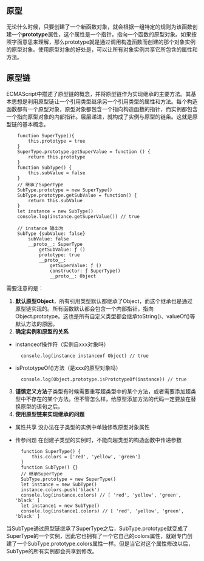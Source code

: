 ## 原型
无论什么时候，只要创建了一个新函数对象，就会根据一组特定的规则为该函数创建一个**prototype**属性，这个属性是一个指针，指向一个函数的原型对象。如果按照字面意思来理解，那么prototype就是通过调用构造函数而创建的那个对象实例的原型对象。使用原型对象的好处是，可以让所有对象实例共享它所包含的属性和方法。

## 原型链
ECMAScript中描述了原型链的概念，并将原型链作为实现继承的主要方法。其基本思想是利用原型链让一个引用类型继承另一个引用类型的属性和方法。每个构造函数都有一个原型对象，原型对象都包含一个指向构造函数的指针，而实例都包含一个指向原型对象的内部指针。层层递进，就构成了实例与原型的链条。这就是原型链的基本概念。

        function SuperType(){
            this.prototype = true
        }
        SuperType.prototype.getSuperValue = function () {
            return this.prototype
        }
        function SubType() {
            this.subValue = false
        }
        // 继承了SuperType
        SubType.prototype = new SuperType()
        SubType.prototype.getSubValue = function() {
            return this.subValue
        }
        let instance = new SubType()
        console.log(instance.getSuperValue()) // true

        // instance 输出为
        SubType {subValue: false}
            subValue: false
            __proto__: SuperType
                getSubValue: ƒ ()
                prototype: true
                __proto__:
                    getSuperValue: ƒ ()
                    constructor: ƒ SuperType()
                    __proto__: Object

需要注意的是：
1. **默认原型Object**，所有引用类型默认都继承了Object，而这个继承也是通过原型链实现的。所有函数默认都会包含一个内部指针，指向Object.prototype。这也是所有自定义类型都会继承toString()、valueOf()等默认方法的原因。
2. **确定实例和原型的关系**
- instanceof操作符（实例自xxx对象吗）

        console.log(instance instanceof Object) // true

- isPrototypeOf()方法（是xxx的原型对象吗）

        console.log(Object.prototype.isPrototypeOf(instance)) // true

3.  **谨慎定义方法**子类型有时候需要重写超类型中的某个方法，或者需要添加超类型中不存在的某个方法。但不管怎么样，给原型添加方法的代码一定要放在替换原型的语句之后。    
4. **使用原型链来实现继承的问题**   
- 属性共享 没办法在子类型的实例中单独修改原型对象属性
- 传参问题 在创建子类型的实例时，不能向超类型的构造函数中传递参数

        function SuperType() {
            this.colors = ['red', 'yellow', 'green']
        }
        function SubType() {}
        // 继承SuperType
        SubType.prototype = new SuperType()
        let instance = new SubType()
        instance.colors.push('black')
        console.log(instance.colors) // [ 'red', 'yellow', 'green', 'black' ]
        let instance1 = new SubType()
        console.log(instance1.colors) // [ 'red', 'yellow', 'green', 'black' ]

当SubType通过原型链继承了SuperType之后，SubType.prototype就变成了SuperType的一个实例，因此它也拥有了一个它自己的colors属性，就跟专门创建了一个SubType.prototype.colors属性一样。但是当它对这个属性修改以后，SubType的所有实例都会共享到修改。      